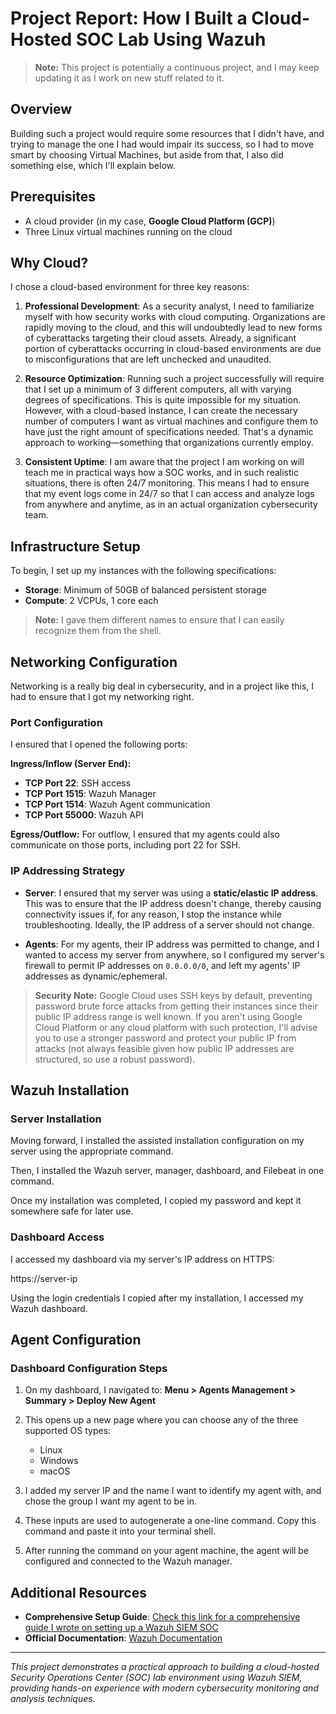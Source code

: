# Project Report: How I Built a Cloud-Hosted SOC Lab Using Wazuh

> **Note:** This project is potentially a continuous project, and I may keep updating it as I work on new stuff related to it.

## Overview

Building such a project would require some resources that I didn't have, and trying to manage the one I had would impair its success, so I had to move smart by choosing Virtual Machines, but aside from that, I also did something else, which I'll explain below.

## Prerequisites

- A cloud provider (in my case, **Google Cloud Platform (GCP)**)
- Three Linux virtual machines running on the cloud

## Why Cloud?

I chose a cloud-based environment for three key reasons:

1. **Professional Development**: As a security analyst, I need to familiarize myself with how security works with cloud computing. Organizations are rapidly moving to the cloud, and this will undoubtedly lead to new forms of cyberattacks targeting their cloud assets. Already, a significant portion of cyberattacks occurring in cloud-based environments are due to misconfigurations that are left unchecked and unaudited.

2. **Resource Optimization**: Running such a project successfully will require that I set up a minimum of 3 different computers, all with varying degrees of specifications. This is quite impossible for my situation. However, with a cloud-based instance, I can create the necessary number of computers I want as virtual machines and configure them to have just the right amount of specifications needed. That's a dynamic approach to working—something that organizations currently employ.

3. **Consistent Uptime**: I am aware that the project I am working on will teach me in practical ways how a SOC works, and in such realistic situations, there is often 24/7 monitoring. This means I had to ensure that my event logs come in 24/7 so that I can access and analyze logs from anywhere and anytime, as in an actual organization cybersecurity team.

## Infrastructure Setup

To begin, I set up my instances with the following specifications:
- **Storage**: Minimum of 50GB of balanced persistent storage
- **Compute**: 2 VCPUs, 1 core each

> **Note:** I gave them different names to ensure that I can easily recognize them from the shell.

## Networking Configuration

Networking is a really big deal in cybersecurity, and in a project like this, I had to ensure that I got my networking right.

### Port Configuration

I ensured that I opened the following ports:

**Ingress/Inflow (Server End):**
- **TCP Port 22**: SSH access
- **TCP Port 1515**: Wazuh Manager
- **TCP Port 1514**: Wazuh Agent communication
- **TCP Port 55000**: Wazuh API

**Egress/Outflow:**
For outflow, I ensured that my agents could also communicate on those ports, including port 22 for SSH.

### IP Addressing Strategy

- **Server**: I ensured that my server was using a **static/elastic IP address**. This was to ensure that the IP address doesn't change, thereby causing connectivity issues if, for any reason, I stop the instance while troubleshooting. Ideally, the IP address of a server should not change.

- **Agents**: For my agents, their IP address was permitted to change, and I wanted to access my server from anywhere, so I configured my server's firewall to permit IP addresses on `0.0.0.0/0`, and left my agents' IP addresses as dynamic/ephemeral.

> **Security Note:** Google Cloud uses SSH keys by default, preventing password brute force attacks from getting their instances since their public IP address range is well known. If you aren't using Google Cloud Platform or any cloud platform with such protection, I'll advise you to use a stronger password and protect your public IP from attacks (not always feasible given how public IP addresses are structured, so use a robust password).

## Wazuh Installation

### Server Installation

Moving forward, I installed the assisted installation configuration on my server using the appropriate command.

Then, I installed the Wazuh server, manager, dashboard, and Filebeat in one command.

Once my installation was completed, I copied my password and kept it somewhere safe for later use.

### Dashboard Access

I accessed my dashboard via my server's IP address on HTTPS:

https://server-ip

Using the login credentials I copied after my installation, I accessed my Wazuh dashboard.

## Agent Configuration

### Dashboard Configuration Steps

1. On my dashboard, I navigated to: **Menu > Agents Management > Summary > Deploy New Agent**

2. This opens up a new page where you can choose any of the three supported OS types:
   - Linux
   - Windows  
   - macOS

3. I added my server IP and the name I want to identify my agent with, and chose the group I want my agent to be in.

4. These inputs are used to autogenerate a one-line command. Copy this command and paste it into your terminal shell.

5. After running the command on your agent machine, the agent will be configured and connected to the Wazuh manager.

## Additional Resources

- **Comprehensive Setup Guide**: [Check this link for a comprehensive guide I wrote on setting up a Wazuh SIEM SOC](#)
- **Official Documentation**: [Wazuh Documentation](https://documentation.wazuh.com/)

---

*This project demonstrates a practical approach to building a cloud-hosted Security Operations Center (SOC) lab environment using Wazuh SIEM, providing hands-on experience with modern cybersecurity monitoring and analysis techniques.*